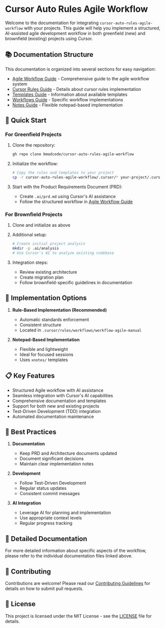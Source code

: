 # Cursor Auto Rules Agile Workflow

Welcome to the documentation for integrating `cursor-auto-rules-agile-workflow` with your projects. This guide will help you implement a structured, AI-assisted agile development workflow in both greenfield (new) and brownfield (existing) projects using Cursor.

## 📚 Documentation Structure

This documentation is organized into several sections for easy navigation:

- [Agile Workflow Guide](./agile-readme.md) - Comprehensive guide to the agile workflow system
- [Cursor Rules Guide](./cursor-rules-readme.md) - Details about cursor rules implementation
- [Templates Guide](./templates-readme.md) - Information about available templates
- [Workflows Guide](./workflows-readme.md) - Specific workflow implementations
- [Notes Guide](./xnotes-readme.md) - Flexible notepad-based implementation

## 🚀 Quick Start

### For Greenfield Projects

1. Clone the repository:
   ```bash
   gh repo clone bmadcode/cursor-auto-rules-agile-workflow
   ```

2. Initialize the workflow:
   ```bash
   # Copy the rules and templates to your project
   cp -r cursor-auto-rules-agile-workflow/.cursor/* your-project/.cursor/
   ```

3. Start with the Product Requirements Document (PRD):
   - Create `.ai/prd.md` using Cursor's AI assistance
   - Follow the structured workflow in [Agile Workflow Guide](./agile-readme.md)

### For Brownfield Projects

1. Clone and initialize as above

2. Additional setup:
   ```bash
   # Create initial project analysis
   mkdir -p .ai/analysis
   # Use Cursor's AI to analyze existing codebase
   ```

3. Integration steps:
   - Review existing architecture
   - Create migration plan
   - Follow brownfield-specific guidelines in documentation

## 🔧 Implementation Options

1. **Rule-Based Implementation (Recommended)**
   - Automatic standards enforcement
   - Consistent structure
   - Located in `.cursor/rules/workflows/workflow-agile-manual`

2. **Notepad-Based Implementation**
   - Flexible and lightweight
   - Ideal for focused sessions
   - Uses `xnotes/` templates

## 📋 Key Features

- Structured Agile workflow with AI assistance
- Seamless integration with Cursor's AI capabilities
- Comprehensive documentation and templates
- Support for both new and existing projects
- Test-Driven Development (TDD) integration
- Automated documentation maintenance

## 🎯 Best Practices

1. **Documentation**
   - Keep PRD and Architecture documents updated
   - Document significant decisions
   - Maintain clear implementation notes

2. **Development**
   - Follow Test-Driven Development
   - Regular status updates
   - Consistent commit messages

3. **AI Integration**
   - Leverage AI for planning and implementation
   - Use appropriate context levels
   - Regular progress tracking

## 📖 Detailed Documentation

For more detailed information about specific aspects of the workflow, please refer to the individual documentation files linked above.

## 🤝 Contributing

Contributions are welcome! Please read our [Contributing Guidelines](../CONTRIBUTING.md) for details on how to submit pull requests.

## 📄 License

This project is licensed under the MIT License - see the [LICENSE](../LICENSE) file for details.
